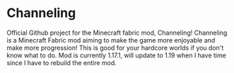 # Channeling
Official Github project for the Minecraft fabric mod, Channeling!
Channeling is a Minecraft Fabric mod aiming to make the game more enjoyable and make more progression! This is good for your hardcore worlds if you don't know what to do. Mod is currently 1.17.1, will update to 1.19 when I have time since I have to rebuild the entire mod.
